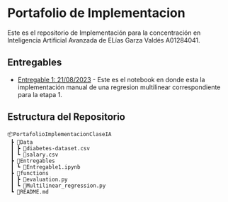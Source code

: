 # Portafolio de Implementacion
Este es el repositorio de Implementación para la concentración en Inteligencia Artificial Avanzada de ELías Garza Valdés A01284041.
## Entregables
- [Entregable 1: 21/08/2023](Entregables/Entregable1.ipynb) - Este es el notebook en donde esta la implementación manual de una regresion multilinear correspondiente para la etapa 1.

## Estructura del Repositorio 
```
📦PortafolioImplementacionClaseIA
 ┣ 📂Data
 ┃ ┣ 📜diabetes-dataset.csv
 ┃ ┗ 📜salary.csv
 ┣ 📂Entregables
 ┃ ┗ 📜Entregable1.ipynb
 ┣ 📂functions
 ┃ ┣ 📜evaluation.py
 ┃ ┗ 📜Multilinear_regression.py
 ┗ 📜README.md
```
